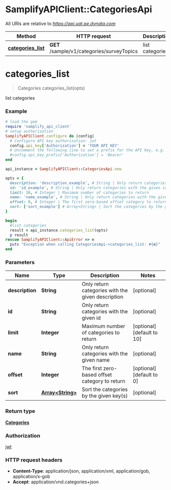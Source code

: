 # SamplifyAPIClient::CategoriesApi

All URIs are relative to *https://api.uat.pe.dynata.com*

Method | HTTP request | Description
------------- | ------------- | -------------
[**categories_list**](CategoriesApi.md#categories_list) | **GET** /sample/v1/categories/surveyTopics | list categories


# **categories_list**
> Categories categories_list(opts)

list categories

### Example
```ruby
# load the gem
require 'samplify_api_client'
# setup authorization
SamplifyAPIClient.configure do |config|
  # Configure API key authorization: jwt
  config.api_key['Authorization'] = 'YOUR API KEY'
  # Uncomment the following line to set a prefix for the API key, e.g. 'Bearer' (defaults to nil)
  #config.api_key_prefix['Authorization'] = 'Bearer'
end

api_instance = SamplifyAPIClient::CategoriesApi.new

opts = { 
  description: 'description_example', # String | Only return categories with the given description
  id: 'id_example', # String | Only return categories with the given id
  limit: 10, # Integer | Maximum number of categories to return
  name: 'name_example', # String | Only return categories with the given name
  offset: 0, # Integer | The first zero-based offset category to return
  sort: ['sort_example'] # Array<String> | Sort the categories by the given key(s)
}

begin
  #list categories
  result = api_instance.categories_list(opts)
  p result
rescue SamplifyAPIClient::ApiError => e
  puts "Exception when calling CategoriesApi->categories_list: #{e}"
end
```

### Parameters

Name | Type | Description  | Notes
------------- | ------------- | ------------- | -------------
 **description** | **String**| Only return categories with the given description | [optional] 
 **id** | **String**| Only return categories with the given id | [optional] 
 **limit** | **Integer**| Maximum number of categories to return | [optional] [default to 10]
 **name** | **String**| Only return categories with the given name | [optional] 
 **offset** | **Integer**| The first zero-based offset category to return | [optional] [default to 0]
 **sort** | [**Array&lt;String&gt;**](String.md)| Sort the categories by the given key(s) | [optional] 

### Return type

[**Categories**](Categories.md)

### Authorization

[jwt](../README.md#jwt)

### HTTP request headers

 - **Content-Type**: application/json, application/xml, application/gob, application/x-gob
 - **Accept**: application/vnd.categories+json



